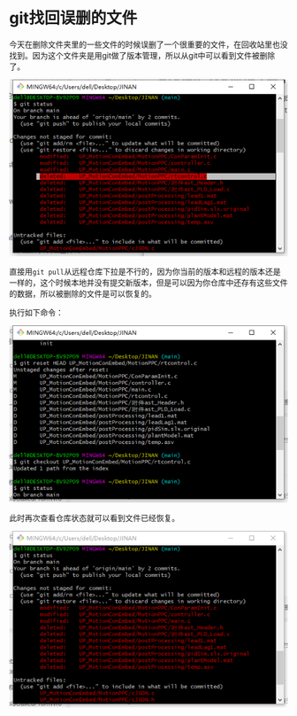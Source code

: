 # git找回误删的文件

​		今天在删除文件夹里的一些文件的时候误删了一个很重要的文件，在回收站里也没找到。因为这个文件夹是用git做了版本管理，所以从git中可以看到文件被删除了。

![image-20210306141759870](..\picture\image-20210306141759870.png)

直接用`git pull`从远程仓库下拉是不行的，因为你当前的版本和远程的版本还是一样的，这个时候本地并没有提交新版本，但是可以因为你仓库中还存有这些文件的数据，所以被删除的文件是可以恢复的。

执行如下命令：

![image-20210306142116281](..\picture\image-20210306142116281.png)

此时再次查看仓库状态就可以看到文件已经恢复。

![image-20210306142211417](..\picture\image-20210306142211417.png)